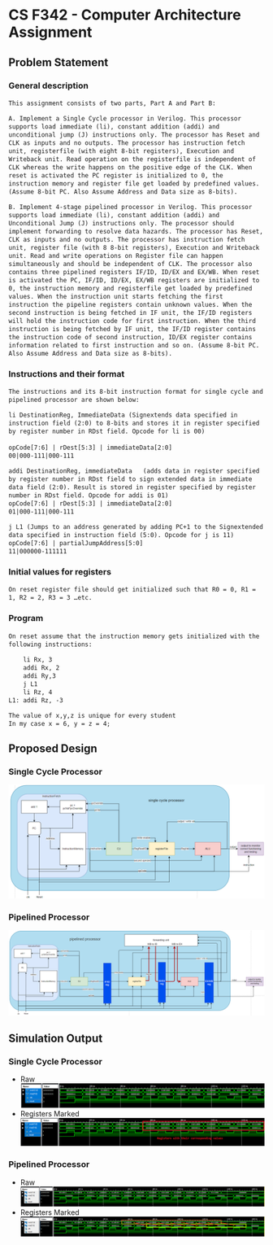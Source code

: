 # CS F342 - Computer Architecture Assignment

## Problem Statement

### General description
```
This assignment consists of two parts, Part A and Part B:
```
```
A. Implement a Single Cycle processor in Verilog. This processor supports load immediate (li), constant addition (addi) and unconditional jump (J) instructions only. The processor has Reset and CLK as inputs and no outputs. The processor has instruction fetch unit, registerfile (with eight 8-bit registers), Execution and Writeback unit. Read operation on the registerfile is independent of CLK whereas the write happens on the positive edge of the CLK. When reset is activated the PC register is initialized to 0, the instruction memory and register file get loaded by predefined values. (Assume 8-bit PC. Also Assume Address and Data size as 8-bits). 
```
```
B. Implement 4-stage pipelined processor in Verilog. This processor supports load immediate (li), constant addition (addi) and Unconditional Jump (J) instructions only. The processor should implement forwarding to resolve data hazards. The processor has Reset, CLK as inputs and no outputs. The processor has instruction fetch unit, register file (with 8 8-bit registers), Execution and Writeback unit. Read and write operations on Register file can happen simultaneously and should be independent of CLK. The processor also contains three pipelined registers IF/ID, ID/EX and EX/WB. When reset is activated the PC, IF/ID, ID/EX, EX/WB registers are initialized to 0, the instruction memory and registerfile get loaded by predefined values. When the instruction unit starts fetching the first instruction the pipeline registers contain unknown values. When the second instruction is being fetched in IF unit, the IF/ID registers will hold the instruction code for first instruction. When the third instruction is being fetched by IF unit, the IF/ID register contains the instruction code of second instruction, ID/EX register contains information related to first instruction and so on. (Assume 8-bit PC. Also Assume Address and Data size as 8-bits). 
```
### Instructions and their format
```
The instructions and its 8-bit instruction format for single cycle and pipelined processor are shown below:
```
```
li DestinationReg, ImmediateData (Signextends data specified in instruction field (2:0) to 8-bits and stores it in register specified by register number in RDst field. Opcode for li is 00)

opCode[7:6] | rDest[5:3] | immediateData[2:0]
00|000-111|000-111
```
```
addi DestinationReg, immediateData   (adds data in register specified by register number in RDst field to sign extended data in immediate data field (2:0). Result is stored in register specified by register number in RDst field. Opcode for addi is 01)
opCode[7:6] | rDest[5:3] | immediateData[2:0]
01|000-111|000-111
```
```
j L1 (Jumps to an address generated by adding PC+1 to the Signextended data specified in instruction field (5:0). Opcode for j is 11)
opCode[7:6] | partialJumpAddress[5:0]
11|000000-111111
```
### Initial values for registers
```
On reset register file should get initialized such that R0 = 0, R1 = 1, R2 = 2, R3 = 3 …etc.
```
### Program
```
On reset assume that the instruction memory gets initialized with the following instructions: 
```
``` x86 assembly
    li Rx, 3
	addi Rx, 2
	addi Ry,3
	j L1
	li Rz, 4
L1:	addi Rz, -3
```
```
The value of x,y,z is unique for every student
In my case x = 6, y = z = 4;
```

## Proposed Design
### Single Cycle Processor
![](./imgs/solutionDesign/singleCycle.png)
### Pipelined Processor
![](./imgs/solutionDesign/pipelined.png)

## Simulation Output
### Single Cycle Processor
- Raw
![](./imgs/outputs/rawSingleCycle.png)
- Registers Marked
![](./imgs/outputs/markedSingleCycle.png)
### Pipelined Processor
- Raw
![](./imgs/outputs/rawPipelined.png)
- Registers Marked
![](./imgs/outputs/markedPipelined.png)